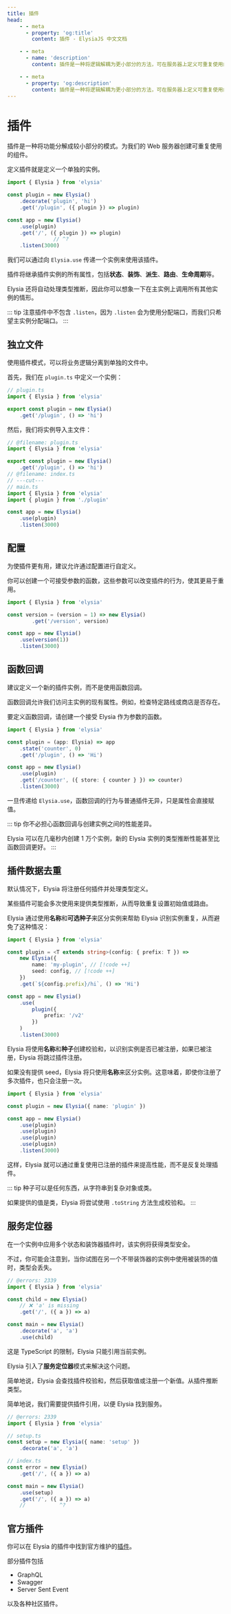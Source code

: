 ```yaml
---
title: 插件
head:
    - - meta
      - property: 'og:title'
        content: 插件 - ElysiaJS 中文文档

    - - meta
      - name: 'description'
        content: 插件是一种将逻辑解耦为更小部分的方法，可在服务器上定义可重复使用的组件。插件可以通过使用 `use` 进行注册，注册插件会合并插件和当前实例之间的类型，钩子的范围和模式也会合并。

    - - meta
      - property: 'og:description'
        content: 插件是一种将逻辑解耦为更小部分的方法，可在服务器上定义可重复使用的组件。插件可以通过使用 `use` 进行注册，注册插件会合并插件和当前实例之间的类型，钩子的范围和模式也会合并。
---
```


<script setup>
import Playground from '../../components/nearl/playground.vue'
import { Elysia } from 'elysia'

const plugin = new Elysia()
    .decorate('plugin', 'hi')
    .get('/plugin', ({ plugin }) => plugin)

const demo1 = new Elysia()
    .get('/', ({ plugin }) => plugin)
    .use(plugin)

const plugin2 = (app) => {
    if ('counter' in app.store) return app

    return app
        .state('counter', 0)
        .get('/plugin', () => 'Hi')
}

const demo2 = new Elysia()
    .use(plugin2)
    .get('/counter', ({ store: { counter } }) => counter)

const version = (version = 1) => new Elysia()
        .get('/version', version)

const demo3 = new Elysia()
    .use(version(1))

const setup = new Elysia({ name: 'setup' })
    .decorate('a', 'a')

const plugin3 = (config) => new Elysia({
        name: 'my-plugin', 
        seed: config, 
    })
    .get(`${config.prefix}/hi`, () => 'Hi')

const demo4 = new Elysia()
    .use(
        plugin3({
            prefix: '/v2'
        })
    )

// child.ts
const child = new Elysia()
    .use(setup)
    .get('/', ({ a }) => a)

// index.ts
const demo5 = new Elysia()
    .use(child)
</script>

# 插件

插件是一种将功能分解成较小部分的模式。为我们的 Web 服务器创建可重复使用的组件。

定义插件就是定义一个单独的实例。

```typescript twoslash
import { Elysia } from 'elysia'

const plugin = new Elysia()
    .decorate('plugin', 'hi')
    .get('/plugin', ({ plugin }) => plugin)

const app = new Elysia()
    .use(plugin)
    .get('/', ({ plugin }) => plugin)
               // ^?
    .listen(3000)
```

我们可以通过向 `Elysia.use` 传递一个实例来使用该插件。

<Playground :elysia="demo1" />

插件将继承插件实例的所有属性，包括**状态**、**装饰**、**派生**、**路由**、**生命周期**等。

Elysia 还将自动处理类型推断，因此你可以想象一下在主实例上调用所有其他实例的情形。

::: tip
注意插件中不包含 `.listen`，因为 `.listen` 会为使用分配端口，而我们只希望主实例分配端口。
:::

## 独立文件

使用插件模式，可以将业务逻辑分离到单独的文件中。

首先，我们在 `plugin.ts` 中定义一个实例：

```typescript twoslash
// plugin.ts
import { Elysia } from 'elysia'

export const plugin = new Elysia()
    .get('/plugin', () => 'hi')
```

然后，我们将实例导入主文件：

```typescript twoslash
// @filename: plugin.ts
import { Elysia } from 'elysia'

export const plugin = new Elysia()
    .get('/plugin', () => 'hi')
// @filename: index.ts
// ---cut---
// main.ts
import { Elysia } from 'elysia'
import { plugin } from './plugin'

const app = new Elysia()
    .use(plugin)
    .listen(3000)
```

## 配置

为使插件更有用，建议允许通过配置进行自定义。

你可以创建一个可接受参数的函数，这些参数可以改变插件的行为，使其更易于重用。

```typescript twoslash
import { Elysia } from 'elysia'

const version = (version = 1) => new Elysia()
        .get('/version', version)

const app = new Elysia()
    .use(version(1))
    .listen(3000)
```

## 函数回调

建议定义一个新的插件实例，而不是使用函数回调。

函数回调允许我们访问主实例的现有属性。例如，检查特定路线或商店是否存在。

要定义函数回调，请创建一个接受 Elysia 作为参数的函数。

```typescript twoslash
import { Elysia } from 'elysia'

const plugin = (app: Elysia) => app
    .state('counter', 0)
    .get('/plugin', () => 'Hi')

const app = new Elysia()
    .use(plugin)
    .get('/counter', ({ store: { counter } }) => counter)
    .listen(3000)
```

<Playground :elysia="demo3" />

一旦传递给 `Elysia.use`，函数回调的行为与普通插件无异，只是属性会直接赋值。

::: tip
你不必担心函数回调与创建实例之间的性能差异。

Elysia 可以在几毫秒内创建 1 万个实例，新的 Elysia 实例的类型推断性能甚至比函数回调更好。
:::

## 插件数据去重

默认情况下，Elysia 将注册任何插件并处理类型定义。

某些插件可能会多次使用来提供类型推断，从而导致重复设置初始值或路由。

Elysia 通过使用**名称**和**可选种子**来区分实例来帮助 Elysia 识别实例重复，从而避免了这种情况：

```typescript twoslash
import { Elysia } from 'elysia'

const plugin = <T extends string>(config: { prefix: T }) => 
    new Elysia({
        name: 'my-plugin', // [!code ++]
        seed: config, // [!code ++]
    })
    .get(`${config.prefix}/hi`, () => 'Hi')

const app = new Elysia()
    .use(
        plugin({
            prefix: '/v2'
        })
    )
    .listen(3000)
```

<Playground :elysia="demo4" />

Elysia 将使用**名称**和**种子**创建校验和，以识别实例是否已被注册，如果已被注册，Elysia 将跳过插件注册。

如果没有提供 seed，Elysia 将只使用**名称**来区分实例。这意味着，即使你注册了多次插件，也只会注册一次。

```typescript twoslash
import { Elysia } from 'elysia'

const plugin = new Elysia({ name: 'plugin' })

const app = new Elysia()
    .use(plugin)
    .use(plugin)
    .use(plugin)
    .use(plugin)
    .listen(3000)
```

这样，Elysia 就可以通过重复使用已注册的插件来提高性能，而不是反复处理插件。

::: tip
种子可以是任何东西，从字符串到复杂对象或类。

如果提供的值是类，Elysia 将尝试使用 `.toString` 方法生成校验和。
:::

## 服务定位器

在一个实例中应用多个状态和装饰器插件时，该实例将获得类型安全。

不过，你可能会注意到，当你试图在另一个不带装饰器的实例中使用被装饰的值时，类型会丢失。

```typescript twoslash
// @errors: 2339
import { Elysia } from 'elysia'

const child = new Elysia()
    // ❌ 'a' is missing
    .get('/', ({ a }) => a)

const main = new Elysia()
    .decorate('a', 'a')
    .use(child)
```

这是 TypeScript 的限制，Elysia 只能引用当前实例。

Elysia 引入了**服务定位器**模式来解决这个问题。

简单地说，Elysia 会查找插件校验和，然后获取值或注册一个新值。从插件推断类型。

简单地说，我们需要提供插件引用，以便 Elysia 找到服务。

```typescript twoslash
// @errors: 2339
import { Elysia } from 'elysia'

// setup.ts
const setup = new Elysia({ name: 'setup' })
    .decorate('a', 'a')

// index.ts
const error = new Elysia()
    .get('/', ({ a }) => a)

const main = new Elysia()
    .use(setup)
    .get('/', ({ a }) => a)
    //           ^?
```

<Playground :elysia="demo5" />

## 官方插件

你可以在 Elysia 的插件中找到官方维护的[插件](/plugins/overview)。

部分插件包括

- GraphQL
- Swagger
- Server Sent Event

以及各种社区插件。
